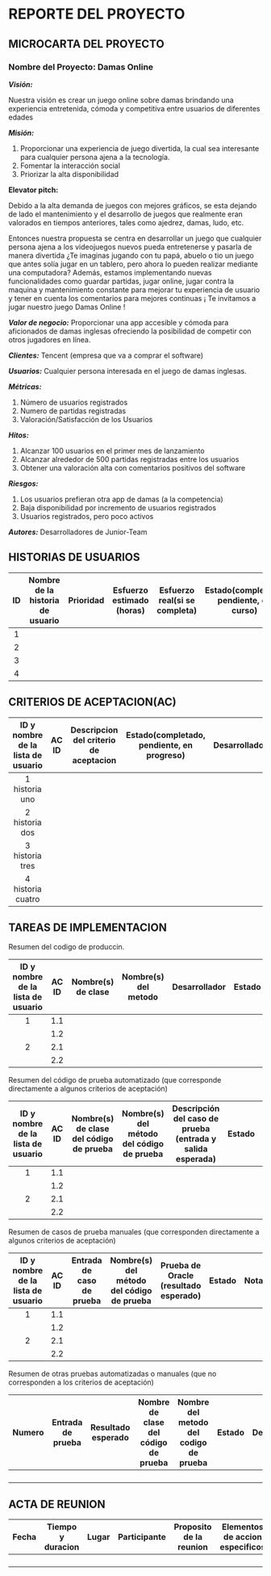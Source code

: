 # REPORTE DEL PROYECTO
## MICROCARTA DEL PROYECTO

### Nombre del Proyecto: Damas Online

***Visión:***  

Nuestra visión es crear un juego online sobre damas brindando una experiencia entretenida, cómoda y competitiva entre usuarios de diferentes edades 

***Misión:***
1) Proporcionar una experiencia de juego divertida, la cual sea interesante para cualquier persona ajena a la tecnología.
2) Fomentar la interacción social
3) Priorizar la alta disponibilidad


**Elevator pitch:**

Debido a la alta demanda de juegos con mejores gráficos, se esta dejando de lado el mantenimiento y el desarrollo de juegos que realmente eran valorados en tiempos anteriores, tales como ajedrez, damas, ludo, etc. 

Entonces nuestra propuesta se centra en desarrollar un juego que cualquier persona ajena a los videojuegos nuevos pueda entretenerse y pasarla de manera divertida ¿Te imaginas jugando con tu papá, abuelo o tio un juego que antes solía jugar en un tablero, pero ahora lo pueden realizar mediante una computadora? Además, estamos implementando nuevas funcionalidades como guardar partidas, jugar online, jugar contra la maquina y mantenimiento constante para mejorar tu experiencia de usuario y tener en cuenta los comentarios para mejores continuas ¡ Te invitamos a jugar nuestro juego Damas Online !

***Valor de negocio:*** Proporcionar una app accesible y cómoda para aficionados de damas inglesas ofreciendo la posibilidad de competir con otros jugadores en línea. 

***Clientes:*** Tencent (empresa que va a comprar el software) 

***Usuarios:*** Cualquier persona interesada en el juego de damas inglesas. 

***Métricas:***  
1) Número de usuarios registrados 
2) Numero de partidas registradas 
3) Valoración/Satisfacción de los Usuarios 

 

***Hitos:***  
1) Alcanzar 100 usuarios en el primer mes de lanzamiento 
2) Alcanzar alrededor de 500 partidas registradas entre los usuarios 
3) Obtener una valoración alta con comentarios positivos del software  

 
***Riesgos:***  
1) Los usuarios prefieran otra app de damas (a la competencia) 
2) Baja disponibilidad por incremento de usuarios registrados 
3) Usuarios registrados, pero poco activos  

***Autores:*** Desarrolladores de Junior-Team 

## HISTORIAS DE USUARIOS

| ID | Nombre de la  historia de usuario | Prioridad | Esfuerzo estimado (horas) | Esfuerzo real(si  se completa) | Estado(completado, pendiente, en curso) | Desarrollador |
|:--:|:---------------------------------:|:---------:|:-------------------------:|:------------------------------:|:---------------------------------------:|:-------------:|
|  1 |                                   |           |                           |                                |                                         |               |
|  2 |                                   |           |                           |                                |                                         |               |
|  3 |                                   |           |                           |                                |                                         |               |
|  4 |                                   |           |                           |                                |                                         |               |

## CRITERIOS DE ACEPTACION(AC)

| ID y nombre de la lista de usuario | AC  ID | Descripcion del criterio de aceptacion | Estado(completado, pendiente, en progreso) | Desarrollador |
|:----------------------------------:|:------:|:--------------------------------------:|:------------------------------------------:|:-------------:|
|           1 historia uno           |        |                                        |                                            |               |
|           2 historia dos           |        |                                        |                                            |               |
|           3 historia tres          |        |                                        |                                            |               |
|          4 historia cuatro         |        |                                        |                                            |               |


## TAREAS DE IMPLEMENTACION
Resumen del codigo de produccin.

| ID y nombre de la lista de usuario | AC  ID | Nombre(s) de clase | Nombre(s) del metodo | Desarrollador | Estado | Notas(op cional) |
|:----------------------------------:|:------:|:------------------:|:--------------------:|:-------------:|--------|------------------|
|                  1                 |   1.1  |                    |                      |               |        |                  |
|                                    |   1.2  |                    |                      |               |        |                  |
|                  2                 |   2.1  |                    |                      |               |        |                  |
|                                    |   2.2  |                    |                      |               |        |                  |

Resumen del código de prueba automatizado (que corresponde directamente a algunos criterios de aceptación)

| ID y nombre de la lista de usuario | AC  ID | Nombre(s) de clase del  código de prueba | Nombre(s) del método del  código de prueba | Descripción del caso de prueba (entrada y salida esperada) | Estado | Desarrollador |
|:----------------------------------:|:------:|:----------------------------------------:|:------------------------------------------:|:----------------------------------------------------------:|--------|---------------|
|                  1                 |   1.1  |                                          |                                            |                                                            |        |               |
|                                    |   1.2  |                                          |                                            |                                                            |        |               |
|                  2                 |   2.1  |                                          |                                            |                                                            |        |               |
|                                    |   2.2  |                                          |                                            |                                                            |        |               |

Resumen de casos de prueba manuales (que corresponden directamente a algunos criterios de aceptación)

| ID y nombre de la lista de usuario | AC  ID | Entrada de caso de prueba | Nombre(s) del método del  código de prueba | Prueba de Oracle (resultado esperado) | Estado | Notas | Desarrollador |
|:----------------------------------:|:------:|:-------------------------:|:------------------------------------------:|:-------------------------------------:|--------|-------|---------------|
|                  1                 |   1.1  |                           |                                            |                                       |        |       |               |
|                                    |   1.2  |                           |                                            |                                       |        |       |               |
|                  2                 |   2.1  |                           |                                            |                                       |        |       |               |
|                                    |   2.2  |                           |                                            |                                       |        |       |               |

Resumen de otras pruebas automatizadas o manuales (que no corresponden a los criterios de aceptación)

| Numero | Entrada de prueba | Resultado esperado | Nombre de clase del  código de prueba | Nombre del metodo del codigo de prueba | Estado | Desarrollador |
|:------:|:-----------------:|:------------------:|:-------------------------------------:|:--------------------------------------:|--------|---------------|
|        |                   |                    |                                       |                                        |        |               |
|        |                   |                    |                                       |                                        |        |               |
|        |                   |                    |                                       |                                        |        |               |
|        |                   |                    |                                       |                                        |        |               |

## ACTA DE REUNION

| Fecha | Tiempo y duracion | Lugar | Participante | Proposito de la reunion | Elementos de accion especificos |
|:-----:|:-----------------:|:-----:|:------------:|:-----------------------:|---------------------------------|
|       |                   |       |              |                         |                                 |
|       |                   |       |              |                         |                                 |
|       |                   |       |              |                         |                                 |
|       |                   |       |              |                         |                                 |

